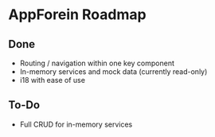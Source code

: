 # AppForein Roadmap


## Done
* Routing / navigation within one key component
* In-memory services and mock data (currently read-only)
* i18 with ease of use

## To-Do
* Full CRUD for in-memory services
